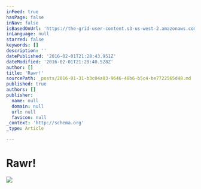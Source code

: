 ```yaml
---
inFeed: true
hasPage: false
inNav: false
isBasedOnUrl: 'https://the-grid-user-content.s3-us-west-2.amazonaws.com/b643a7fa-41f7-488e-aacd-2ef57d838757.png'
inLanguage: null
starred: false
keywords: []
description: ''
datePublished: '2016-02-01T21:28:43.951Z'
dateModified: '2016-02-01T21:28:40.528Z'
author: []
title: 'Rawr!'
sourcePath: _posts/2016-01-31-b3c04a83-9646-48b6-b5c4-be7722565d48.md
published: true
authors: []
publisher:
  name: null
  domain: null
  url: null
  favicon: null
_context: 'http://schema.org'
_type: Article

---
```

# Rawr!
![](https://s3-us-west-2.amazonaws.com/the-grid-img/p/20027427eb59d72a9110215b51cec986b8207525.png)